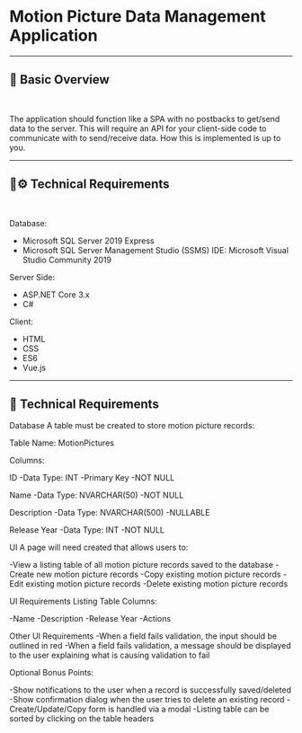 # Motion Picture Data Management Application


***
## 📘 Basic Overview


<br>

The application should function like a SPA with no postbacks to get/send data to the server. This will require an API for your client-side code to communicate with to send/receive data. How this is implemented is up to you.

***
## 🚀⚙️ Technical Requirements

<br>

Database:

- Microsoft SQL Server 2019 Express
- Microsoft SQL Server Management Studio (SSMS)
IDE: Microsoft Visual Studio Community 2019

Server Side:

- ASP.NET Core 3.x
- C#

Client:

- HTML
- CSS
- ES6
- Vue.js

***
## 🚀 Technical Requirements

Database
A table must be created to store motion picture records:

Table Name: MotionPictures

Columns:

ID
-Data Type: INT
-Primary Key
-NOT NULL

Name
-Data Type: NVARCHAR(50)
-NOT NULL

Description
-Data Type: NVARCHAR(500)
-NULLABLE

Release Year
-Data Type: INT
-NOT NULL

UI
A page will need created that allows users to:

-View a listing table of all motion picture records saved to the database
-Create new motion picture records
-Copy existing motion picture records
-Edit existing motion picture records
-Delete existing motion picture records

UI Requirements
Listing Table Columns:

-Name
-Description
-Release Year
-Actions

Other UI Requirements
-When a field fails validation, the input should be outlined in red
-When a field fails validation, a message should be displayed to the user explaining what is causing validation to fail

Optional Bonus Points:

-Show notifications to the user when a record is successfully saved/deleted
-Show confirmation dialog when the user tries to delete an existing record
-Create/Update/Copy form is handled via a modal
-Listing table can be sorted by clicking on the table headers

<br>




